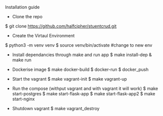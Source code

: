 Installation guide

- Clone the repo
 
 $ git clone https://github.com/halfcipher/stuentcrud.git


- Create the Virtaul Environment

$ python3 -m venv venv
$ source venv/bin/activate #change to new env

- Install dependancies through make and run app
$ make install-dep
& make run

- Dockerise image
 $ make docker-build
 $ docker-run
 $ docker_push

- Start the vagrant 
$ make vagrant-init
$ make vagrant-up

- Run the compose (withput vagrant and with vagrant it will work)
$ make start-postgres
$ make start-flask-app
$ make start-flask-app2
$ make start-nginx

- Shutdown vagrant
$ make vagrant_destroy
